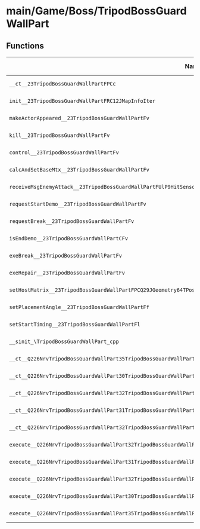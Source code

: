 # main/Game/Boss/TripodBossGuardWallPart

## Functions

| Name | Address | Match % |
|------|---------|---------|
| `__ct__23TripodBossGuardWallPartFPCc` | `0x8008C618` | :x: (0.0%) |
| `init__23TripodBossGuardWallPartFRC12JMapInfoIter` | `0x8008C668` | :x: (0.0%) |
| `makeActorAppeared__23TripodBossGuardWallPartFv` | `0x8008C784` | :x: (0.0%) |
| `kill__23TripodBossGuardWallPartFv` | `0x8008C7B8` | :x: (0.0%) |
| `control__23TripodBossGuardWallPartFv` | `0x8008C7F4` | :x: (0.0%) |
| `calcAndSetBaseMtx__23TripodBossGuardWallPartFv` | `0x8008C80C` | :x: (0.0%) |
| `receiveMsgEnemyAttack__23TripodBossGuardWallPartFUlP9HitSensorP9HitSensor` | `0x8008C8CC` | :x: (0.0%) |
| `requestStartDemo__23TripodBossGuardWallPartFv` | `0x8008C934` | :x: (0.0%) |
| `requestBreak__23TripodBossGuardWallPartFv` | `0x8008C93C` | :x: (0.0%) |
| `isEndDemo__23TripodBossGuardWallPartCFv` | `0x8008C99C` | :x: (0.0%) |
| `exeBreak__23TripodBossGuardWallPartFv` | `0x8008C9A4` | :x: (0.0%) |
| `exeRepair__23TripodBossGuardWallPartFv` | `0x8008CA64` | :x: (0.0%) |
| `setHostMatrix__23TripodBossGuardWallPartFPCQ29JGeometry64TPosition3<Q29JGeometry38TMatrix34<Q29JGeometry13SMatrix34C<f>>>` | `0x8008CAFC` | :x: (0.0%) |
| `setPlacementAngle__23TripodBossGuardWallPartFf` | `0x8008CB04` | :x: (0.0%) |
| `setStartTiming__23TripodBossGuardWallPartFl` | `0x8008CB60` | :x: (0.0%) |
| `__sinit_\TripodBossGuardWallPart_cpp` | `0x8008CB68` | :x: (0.0%) |
| `__ct__Q226NrvTripodBossGuardWallPart35TripodBossGuardWallPartNrvNonActiveFv` | `0x8008CBAC` | :x: (0.0%) |
| `__ct__Q226NrvTripodBossGuardWallPart30TripodBossGuardWallPartNrvDemoFv` | `0x8008CBBC` | :x: (0.0%) |
| `__ct__Q226NrvTripodBossGuardWallPart32TripodBossGuardWallPartNrvActiveFv` | `0x8008CBCC` | :x: (0.0%) |
| `__ct__Q226NrvTripodBossGuardWallPart31TripodBossGuardWallPartNrvBreakFv` | `0x8008CBDC` | :x: (0.0%) |
| `__ct__Q226NrvTripodBossGuardWallPart32TripodBossGuardWallPartNrvRepairFv` | `0x8008CBEC` | :x: (0.0%) |
| `execute__Q226NrvTripodBossGuardWallPart32TripodBossGuardWallPartNrvRepairCFP5Spine` | `0x8008CBFC` | :x: (0.0%) |
| `execute__Q226NrvTripodBossGuardWallPart31TripodBossGuardWallPartNrvBreakCFP5Spine` | `0x8008CC04` | :x: (0.0%) |
| `execute__Q226NrvTripodBossGuardWallPart32TripodBossGuardWallPartNrvActiveCFP5Spine` | `0x8008CC0C` | :x: (0.0%) |
| `execute__Q226NrvTripodBossGuardWallPart30TripodBossGuardWallPartNrvDemoCFP5Spine` | `0x8008CC10` | :x: (0.0%) |
| `execute__Q226NrvTripodBossGuardWallPart35TripodBossGuardWallPartNrvNonActiveCFP5Spine` | `0x8008CC58` | :x: (0.0%) |